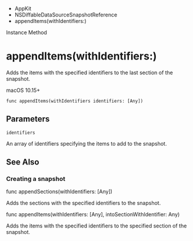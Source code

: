 

- AppKit
- NSDiffableDataSourceSnapshotReference
-  appendItems(withIdentifiers:) 

Instance Method

# appendItems(withIdentifiers:)

Adds the items with the specified identifiers to the last section of the snapshot.

macOS 10.15+

``` source
func appendItems(withIdentifiers identifiers: [Any])
```

## Parameters 

`identifiers`  

An array of identifiers specifying the items to add to the snapshot.

## See Also

### Creating a snapshot

func appendSections(withIdentifiers: [Any])

Adds the sections with the specified identifiers to the snapshot.

func appendItems(withIdentifiers: [Any], intoSectionWithIdentifier: Any)

Adds the items with the specified identifiers to the specified section of the snapshot.

